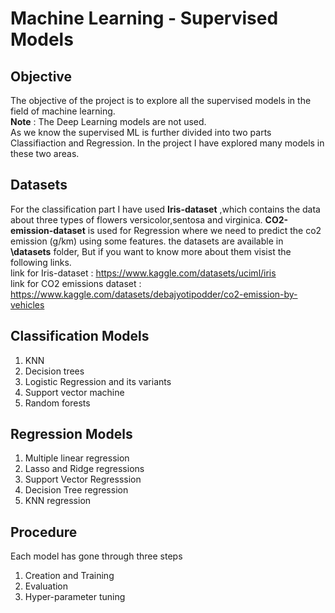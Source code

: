 # Machine Learning - Supervised Models
## Objective
The objective of the project is to explore all the supervised models in the field of machine learning.<br>
**Note** : The Deep Learning models are not used.<br>
As we know the supervised ML is further divided into two parts Classifiaction and Regression. In the project I have explored many models in these two areas.

## Datasets
For the classification part I have used **Iris-dataset** ,which contains the data about three types of flowers versicolor,sentosa and virginica. **CO2-emission-dataset** is used for Regression where we need to predict the co2 emission (g/km) using some features.
the datasets are available in **\datasets** folder, But if you want to know more about them visist the following links.<br>
link for Iris-dataset : https://www.kaggle.com/datasets/uciml/iris  <br>
link for CO2 emissions dataset :  https://www.kaggle.com/datasets/debajyotipodder/co2-emission-by-vehicles

## Classification Models
<ol>
  <li>KNN</li>
  <li>Decision trees</li>
  <li>Logistic Regression and its variants</li>
  <li>Support vector machine</li>
  <li>Random forests</li>
</ol>

## Regression Models
<ol>
  <li>Multiple linear regression</li>
  <li>Lasso and Ridge regressions</li>
  <li>Support Vector Regresssion</li>
  <li>Decision Tree regression</li>
  <li>KNN regression</li>
</ol>

## Procedure
Each model has gone through three steps
1. Creation and Training
2. Evaluation
3. Hyper-parameter tuning
